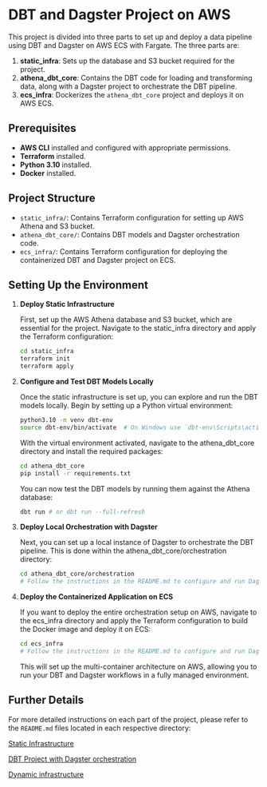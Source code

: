 # DBT and Dagster Project on AWS

This project is divided into three parts to set up and deploy a data pipeline using DBT and Dagster on AWS ECS with Fargate. The three parts are:

1. **static_infra**: Sets up the database and S3 bucket required for the project.
2. **athena_dbt_core**: Contains the DBT code for loading and transforming data, along with a Dagster project to orchestrate the DBT pipeline.
3. **ecs_infra**: Dockerizes the `athena_dbt_core` project and deploys it on AWS ECS.

## Prerequisites

- **AWS CLI** installed and configured with appropriate permissions.
- **Terraform** installed.
- **Python 3.10** installed.
- **Docker** installed.

## Project Structure

- `static_infra/`: Contains Terraform configuration for setting up AWS Athena and S3 bucket.
- `athena_dbt_core/`: Contains DBT models and Dagster orchestration code.
- `ecs_infra/`: Contains Terraform configuration for deploying the containerized DBT and Dagster project on ECS.

## Setting Up the Environment

1. **Deploy Static Infrastructure**

    First, set up the AWS Athena database and S3 bucket, which are essential for the project. Navigate to the static_infra directory and apply the Terraform configuration:

    ```bash
    cd static_infra
    terraform init
    terraform apply
    ```

2. **Configure and Test DBT Models Locally**

    Once the static infrastructure is set up, you can explore and run the DBT models locally. Begin by setting up a Python virtual environment:

    ```bash
    python3.10 -m venv dbt-env
    source dbt-env/bin/activate  # On Windows use `dbt-env\Scripts\activate`
    ```

    With the virtual environment activated, navigate to the athena_dbt_core directory and install the required packages:

    ```bash
    cd athena_dbt_core
    pip install -r requirements.txt
    ```

    You can now test the DBT models by running them against the Athena database:

    ```bash
    dbt run # or dbt run --full-refresh
    ```

3. **Deploy Local Orchestration with Dagster**

    Next, you can set up a local instance of Dagster to orchestrate the DBT pipeline. This is done within the athena_dbt_core/orchestration directory:

    ```bash
    cd athena_dbt_core/orchestration
    # Follow the instructions in the README.md to configure and run Dagster locally
    ```

4. **Deploy the Containerized Application on ECS**

    If you want to deploy the entire orchestration setup on AWS, navigate to the ecs_infra directory and apply the Terraform configuration to build the Docker image and deploy it on ECS:

    ```bash
    cd ecs_infra
    # Follow the instructions in the README.md to configure and run Dagster in AWS
    ```
    This will set up the multi-container architecture on AWS, allowing you to run your DBT and Dagster workflows in a fully managed environment. 

## Further Details

For more detailed instructions on each part of the project, please refer to the `README.md` files located in each respective directory:

[Static Infrastructure](./static_infra/)

[DBT Project with Dagster orchestration](./athena_dbt_core/)

[Dynamic infrastructure](./ecs_infra/)